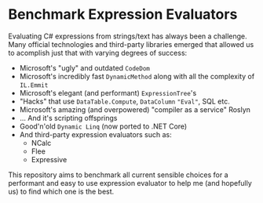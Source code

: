 # Benchmark Expression Evaluators

Evaluating C# expressions from strings/text has always been a challenge. Many official technologies and third-party libraries emerged that allowed us to acomplish just that with varying degrees of success:

* Microsoft's "ugly" and outdated `CodeDom`
* Microsoft's incredibly fast `DynamicMethod` along with all the complexity of `IL.Emmit`
* Microsoft's elegant (and performant) `ExpressionTree`'s 
* "Hacks" that use `DataTable.Compute`, `DataColumn` `"Eval"`, SQL etc.
* Microsoft's amazing (and overpowered) "compiler as a service" Roslyn
* ... And it's scripting offsprings
* Good'n'old `Dynamic Linq` (now ported to .NET Core)
* And third-party expression evaluators such as:
  * NCalc
  * Flee
  * Expressive

This repository aims to benchmark all current sensible choices for a performant and easy to use expression evaluator to help me (and hopefully us) to find which one is the best.

